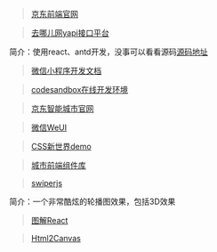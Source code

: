 > [京东前端官网](http://fe.jd.com/)


> [去哪儿网yapi接口平台](http://yapi.smart-xwork.cn/)
> 
简介：使用react、antd开发，没事可以看看源码[源码地址](https://github.com/YMFE/yapi)

> [微信小程序开发文档](https://developers.weixin.qq.com/miniprogram/dev/framework/)

> [codesandbox在线开发环境](https://codesandbox.io/s/jvvkoo8pq3?file=/src/index.js)

> [京东智能城市官网](https://icity.jd.com/)

> [微信WeUI](https://weui.io/)

> [CSS新世界demo](https://demo.cssworld.cn/new/)

> [城市前端组件库](http://dev-uc.urban-computing.cn/find-react/index-cn)

>[swiperjs](https://swiperjs.com/demos)

简介：一个非常酷炫的轮播图效果，包括3D效果 

>[图解React](https://7kms.github.io/react-illustration-series/interview/01-setstate)

>[Html2Canvas](http://html2canvas.hertzen.com/faq)
